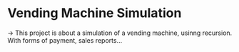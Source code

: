 # Vending Machine Simulation
-> This project is about a simulation of a vending machine, usinng recursion.
With forms of payment, sales reports...
